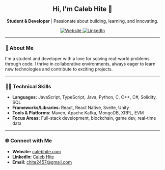 <div align="center">
  <h2>Hi, I'm Caleb Hite 👋</h2>
  <p><strong>Student & Developer</strong> | Passionate about building, learning, and innovating.</p>
  <a href="https://calebhite.com">
    <img src="https://img.shields.io/badge/Website-calebhite.com-blue?style=flat-square" alt="Website" />
  </a>
  <a href="https://www.linkedin.com/in/caleb-hite-463214176/">
    <img src="https://img.shields.io/badge/LinkedIn-Caleb_Hite-blue?style=flat-square" alt="LinkedIn"/>
  </a>
</div>

---

### 🚀 About Me

I'm a student and developer with a love for solving real-world problems through code. I thrive in collaborative environments, always eager to learn new technologies and contribute to exciting projects.

---

### 🧑‍💻 Technical Skills

- **Languages:** JavaScript, TypeScript, Java, Python, C, C++, C#, Solidity, SQL
- **Frameworks/Libraries:** React, React Native, Svelte, Unity
- **Tools & Platforms:** Maven, Apache Kafka, MongoDB, XRPL, EVM
- **Focus Areas:** Full-stack development, blockchain, game dev, real-time data

---

### 🌐 Connect with Me

- **Website:** [calebhite.com](https://calebhite.com)
- **LinkedIn:** [Caleb Hite](https://www.linkedin.com/in/caleb-hite-463214176/)
- **Email:** chite2457@gmail.com
